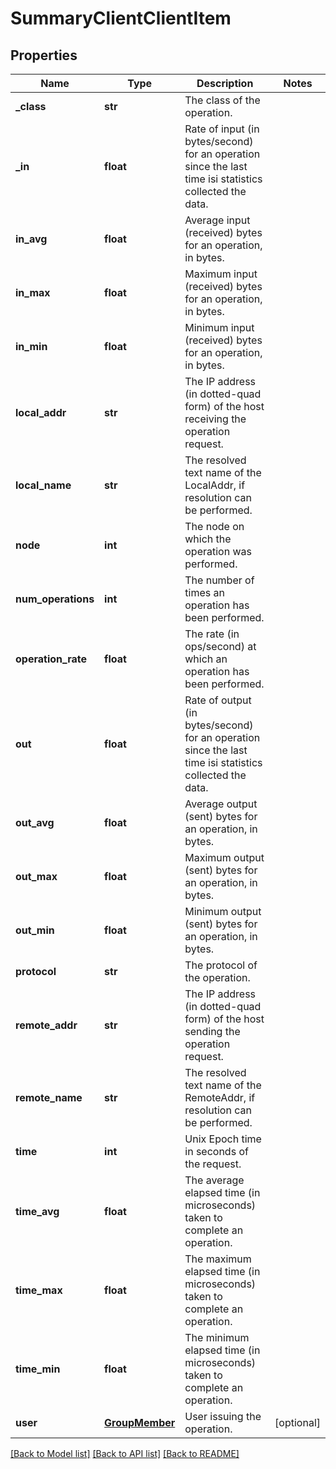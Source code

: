 # SummaryClientClientItem

## Properties
Name | Type | Description | Notes
------------ | ------------- | ------------- | -------------
**_class** | **str** | The class of the operation. | 
**_in** | **float** | Rate of input (in bytes/second) for an operation since the last time isi statistics collected the data. | 
**in_avg** | **float** | Average input (received) bytes for an operation, in bytes. | 
**in_max** | **float** | Maximum input (received) bytes for an operation, in bytes. | 
**in_min** | **float** | Minimum input (received) bytes for an operation, in bytes. | 
**local_addr** | **str** | The IP address (in dotted-quad form) of the host receiving the operation request. | 
**local_name** | **str** | The resolved text name of the LocalAddr, if resolution can be performed. | 
**node** | **int** | The node on which the operation was performed. | 
**num_operations** | **int** | The number of times an operation has been performed. | 
**operation_rate** | **float** | The rate (in ops/second) at which an operation has been performed. | 
**out** | **float** | Rate of output (in bytes/second) for an operation since the last time isi statistics collected the data. | 
**out_avg** | **float** | Average output (sent) bytes for an operation, in bytes. | 
**out_max** | **float** | Maximum output (sent) bytes for an operation, in bytes. | 
**out_min** | **float** | Minimum output (sent) bytes for an operation, in bytes. | 
**protocol** | **str** | The protocol of the operation. | 
**remote_addr** | **str** | The IP address (in dotted-quad form) of the host sending the operation request. | 
**remote_name** | **str** | The resolved text name of the RemoteAddr, if resolution can be performed. | 
**time** | **int** | Unix Epoch time in seconds of the request. | 
**time_avg** | **float** | The average elapsed time (in microseconds) taken to complete an operation. | 
**time_max** | **float** | The maximum elapsed time (in microseconds) taken to complete an operation. | 
**time_min** | **float** | The minimum elapsed time (in microseconds) taken to complete an operation. | 
**user** | [**GroupMember**](GroupMember.md) | User issuing the operation. | [optional] 

[[Back to Model list]](../README.md#documentation-for-models) [[Back to API list]](../README.md#documentation-for-api-endpoints) [[Back to README]](../README.md)


